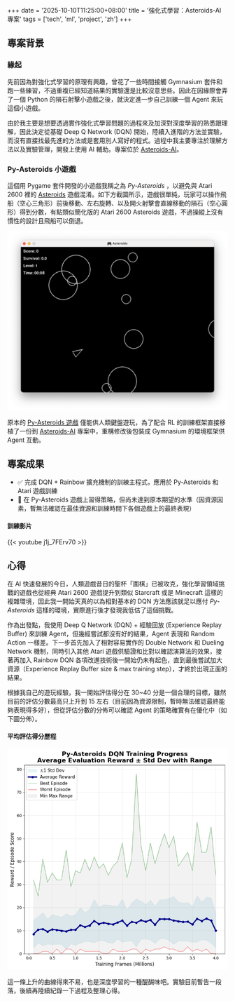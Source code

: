 +++
date = '2025-10-10T11:25:00+08:00'
title = '強化式學習：Asteroids-AI 專案'
tags = ['tech', 'ml', 'project', 'zh']
+++


## 專案背景

### 緣起

先前因為對強化式學習的原理有興趣，曾花了一些時間接觸 Gymnasium 套件和跑一些練習，不過重複已經知道結果的實驗還是比較沒意思些。因此在因緣際會弄了一個 Python 的隕石射擊小遊戲之後，就決定進一步自己訓練一個 Agent 來玩這個小遊戲。

由於我主要是想要透過實作強化式學習問題的過程來及加深對深度學習的熟悉跟理解，因此決定從基礎 Deep Q Network (DQN) 開始，陸續入進階的方法並實驗，而沒有直接找最先進的方法或是套用別人寫好的程式。過程中我主要專注於理解方法以及實驗管理，開發上使用 AI 輔助。專案位於 [Asteroids-AI](https://github.com/lywgit/rl-asteroids-pygame)。 

### Py-Asteroids 小遊戲

這個用 Pygame 套件開發的小遊戲我稱之為 *Py-Asteroids* ，以避免與 Atari 2600 裡的 [Asteroids](https://ale.farama.org/environments/asteroids/) 遊戲混淆。如下方截圖所示，遊戲很單純，玩家可以操作飛船（空心三角形）前後移動、左右旋轉、以及開火射擊會直線移動的隕石（空心圓形）得到分數，有點類似簡化版的 Atari 2600 Asteroids 遊戲，不過操縱上沒有慣性的設計且飛船可以倒退。

![Screenshot of Py-Asteroids game](py-asteroids_screenshot.png "Py-Asteroids 遊戲畫面截圖")

原本的 [Py-Asteroids 遊戲](https://github.com/lywgit/bootdev-asteroids-pygame) 僅能供人類鍵盤遊玩，為了配合 RL 的訓練框架直接移植了一份到 [Asteroids-AI](https://github.com/lywgit/rl-asteroids-pygame) 專案中，重構修改後包裝成 Gymnasium 的環境框架供 Agent 互動。


## 專案成果

- ✅️ 完成 DQN + Rainbow 擴充機制的訓練主程式，應用於 Py-Asteroids 和 Atari 遊戲訓練 
- 🚧 在 Py-Asteroids 遊戲上習得策略，但尚未達到原本期望的水準（因資源因素，暫無法確認在最佳資源和訓練時間下各個遊戲上的最終表現）

#### 訓練影片

{{< youtube j1j_7FErv70 >}}


## 心得

在 AI 快速發展的今日，人類遊戲昔日的聖杯「圍棋」已被攻克，強化學習領域挑戰的遊戲也從經典 Atari 2600 遊戲提升到類似 Starcraft 或是 Minecraft 這樣的複雜環境，因此我一開始天真的以為相對基本的 DQN 方法應該就足以應付 *Py-Asteroids* 這樣的環境，實際進行後才發現我低估了這個挑戰。

作為出發點，我使用 Deep Q Network (DQN) + 經驗回放 (Experience Replay Buffer) 來訓練 Agent，但幾經嘗試都沒有好的結果，Agent 表現和 Random Action 一樣差。下一步首先加入了相對容易實作的 Double Network 和 Dueling Network 機制，同時引入其他 Atari 遊戲供驗證和比對以確認演算法的效果，接著再加入 Rainbow DQN 各項改進技術後一開始仍未有起色，直到最後嘗試加大資源（Experience Replay Buffer size & max training step），才終於出現正面的結果。

根據我自己的遊玩經驗，我一開始評估得分在 30~40 分是一個合理的目標，雖然目前的評估分數最高只上升到 15 左右（目前因為資源限制，暫時無法確認最終能夠表現得多好），但從評估分數的分佈可以確認 Agent 的策略確實有在優化中（如下圖分佈）。

#### 平均評估得分歷程
![training progress](py-asteroids_training_progress.png "Evaluation score over training Progress")

這一條上升的曲線得來不易，也是深度學習的一種醍醐味吧。實驗目前暫告一段落，後續再陸續紀錄一下過程及整理心得。
